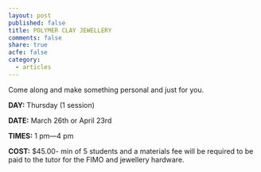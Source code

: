 ```yaml
---
layout: post
published: false
title: POLYMER CLAY JEWELLERY
comments: false
share: true
acfe: false
category: 
  - articles
---
```


Come along and make something personal and just for you.

**DAY:** Thursday (1 session)

**DATE:** March 26th or April 23rd

**TIMES:** 1 pm—4 pm

**COST:** $45.00- min of 5 students and a materials fee will be required to be paid to the tutor for the FIMO and jewellery hardware.